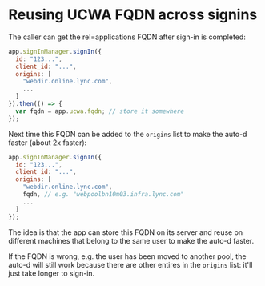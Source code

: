 # Reusing UCWA FQDN across signins

The caller can get the rel=applications FQDN
after sign-in is completed:

```js
app.signInManager.signIn({
  id: "123...",
  client_id: "...",
  origins: [
    "webdir.online.lync.com",
    ...
  ]
}).then(() => {
  var fqdn = app.ucwa.fqdn; // store it somewhere
});
```

Next time this FQDN can be added to the `origins` list
to make the auto-d faster (about 2x faster):

```js
app.signInManager.signIn({
  id: "123...",
  client_id: "...",
  origins: [
    "webdir.online.lync.com",
    fqdn, // e.g. "webpoolbn10m03.infra.lync.com"
    ...
  ]
});
```

The idea is that the app can store this FQDN on its server
and reuse on different machines that belong to the same
user to make the auto-d faster.

If the FQDN is wrong, e.g. the user has been moved to another
pool, the auto-d will still work because there are other entires
in the `origins` list: it'll just take longer to sign-in.
